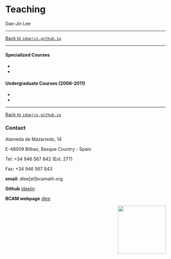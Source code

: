 # **Teaching**
Dae-Jin Lee  

----------------------------

[Back to `idaejin.github.io`](http://idaejin.github.io/)

----------------------------


#### Specialized Courses

*

*


#### Undergraduate Courses (2006-2011)

*

*






------------------------------------      


[Back to `idaejin.github.io`](http://idaejin.github.io/)



### Contact

Alameda de Mazarredo, 14

E-48009 Bilbao, Basque Country - Spain

Tel: +34 946 567 842 (Ext. 277)

Fax: +34 946 567 843

**email:** dlee[at]bcamath.org

**Github** [idaejin](https://github.com/idaejin/)

**BCAM webpage** [dlee](http://www.bcamath.org/en/people/dlee)

<img src="http://www.bcamath.org/public_images/logo_bcam.jpg" style="width: 150px;" align="right">
